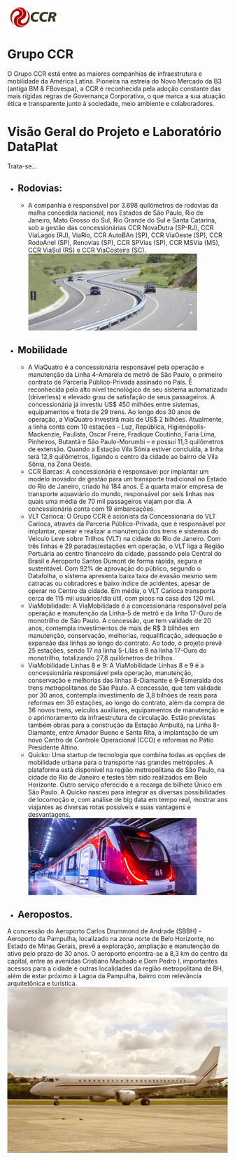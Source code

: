 ![Logo-grupo-ccr-Editado-v3.png](/.attachments/Logo-grupo-ccr-Editado-v3-4731596d-bb67-40d8-aab1-fd17b1b6bda0.png)

# Grupo CCR
O Grupo CCR está entre as maiores companhias de infraestrutura e mobilidade da América Latina. Pioneira na estreia do Novo Mercado da B3 (antiga BM & FBovespa), a CCR é reconhecida pela adoção constante das mais rígidas regras de Governança Corporativa, o que marca a sua atuação ética e transparente junto à sociedade, meio ambiente e colaboradores.

# Visão Geral do Projeto e Laboratório DataPlat

Trata-se...

- ## Rodovias:

  - A companhia é responsável por 3.698 quilômetros de rodovias da malha concedida nacional, nos Estados de São Paulo, Rio de Janeiro, Mato Grosso do Sul, Rio Grande do Sul e Santa Catarina, sob a gestão das concessionárias CCR NovaDutra (SP-RJ), CCR ViaLagos (RJ), ViaRio, CCR AutoBAn (SP), CCR ViaOeste (SP), CCR RodoAnel (SP), Renovias (SP), CCR SPVias (SP), CCR MSVia (MS), CCR ViaSul (RS) e CCR ViaCosteira (SC).
![Rodovias-img.jpg](/.attachments/Rodovias-img-835f686d-7245-4cd3-9ebf-392e6592b2d8.jpg)

- ## Mobilidade

  - A ViaQuatro é a concessionária responsável pela operação e manutenção da Linha 4-Amarela de metrô de São Paulo, o primeiro contrato de Parceria Público-Privada assinado no País. É reconhecida pelo alto nível tecnológico de seu sistema automatizado (driverless) e elevado grau de satisfação de seus passageiros. A concessionária já investiu US$ 450 milhões entre sistemas, equipamentos e frota de 29 trens. Ao longo dos 30 anos de operação, a ViaQuatro investirá mais de US$ 2 bilhões. Atualmente, a linha conta com 10 estações – Luz, República, Higienópolis-Mackenzie, Paulista, Oscar Freire, Fradique Coutinho, Faria Lima, Pinheiros, Butantã e São Paulo-Morumbi – e possui 11,3 quilômetros de extensão. Quando a Estação Vila Sônia estiver concluída, a linha terá 12,8 quilômetros, ligando o centro da cidade ao bairro de Vila Sônia, na Zona Oeste.
  - CCR Barcas: A concessionária é responsável por implantar um modelo inovador de gestão para um transporte tradicional no Estado do Rio de Janeiro, criado há 184 anos. É a quarta maior empresa de transporte aquaviário do mundo, responsável por seis linhas nas quais uma média de 70 mil passageiros viajam por dia. A concessionária conta com 19 embarcações.
  - VLT Carioca: O Grupo CCR é acionista da Concessionária do VLT Carioca, através da Parceria Público-Privada, que é responsável por implantar, operar e realizar a manutenção dos trens e sistemas do Veículo Leve sobre Trilhos (VLT) na cidade do Rio de Janeiro. Com três linhas e 29 paradas/estações em operação, o VLT liga a Região Portuária ao centro financeiro da cidade, passando pela Central do Brasil e Aeroporto Santos Dumont de forma rápida, segura e sustentável. Com 92% de aprovação do público, segundo o Datafolha, o sistema apresenta baixa taxa de evasão mesmo sem catracas ou cobradores e baixo índice de acidentes, apesar de operar no Centro da cidade. Em média, o VLT Carioca transporta cerca de 115 mil usuários/dia útil, com picos na casa dos 120 mil.
  - ViaMobilidade: A ViaMobilidade é a concessionária responsável pela operação e manutenção da Linha-5 de metrô e da linha 17-Ouro de monotrilho de São Paulo. A concessão, que tem validade de 20 anos, contempla investimentos de mais de R$ 3 bilhões em manutenção, conservação, melhorias, requalificação, adequação e expansão das linhas ao longo do contrato. Ao todo, o projeto prevê 25 estações, sendo 17 na linha 5-Lilás e 8 na linha 17-Ouro do monotrilho, totalizando 27,8 quilômetros de trilhos.
  - ViaMobilidade Linhas 8 e 9: A ViaMobilidade Linhas 8 e 9 é a concessionária responsável pela operação, manutenção, conservação e melhorias das linhas 8-Diamante e 9-Esmeralda dos trens metropolitanos de São Paulo. A concessão, que tem validade por 30 anos, contempla investimento de 3,8 bilhões de reais para reformas em 36 estações, ao longo do contrato, além da compra de 36 novos trens, veículos auxiliares, equipamentos de manutenção e o aprimoramento da infraestrutura de circulação. Estão previstas também obras para a construção da Estação Ambuitá, na Linha 8-Diamante, entre Amador Bueno e Santa Rita, a implantação de um novo Centro de Controle Operacional (CCO) e reformas no Pátio Presidente Altino.
  - Quicko: Uma startup de tecnologia que combina todas as opções de mobilidade urbana para o transporte nas grandes metrópoles. A plataforma está disponível na região metropolitana de São Paulo, na cidade do Rio de Janeiro e testes têm sido realizados em Belo Horizonte. Outro serviço oferecido é a recarga de bilhete Único em São Paulo. A Quicko nasceu para integrar as diversas possibilidades de locomoção e, com análise de big data em tempo real, mostrar aos viajantes as diversas rotas possíveis e suas vantagens e desvantagens.
![Mobilidade-img.jpg](/.attachments/Mobilidade-img-4eb324da-2fda-4476-ab48-a21ae567052a.jpg)
 - ## Aeropostos.

A concessão do Aeroporto Carlos Drummond de Andrade (SBBH) - Aeroporto da Pampulha, localizado na zona norte de Belo Horizonte, no Estado de Minas Gerais, prevê a exploração, ampliação e manutenção do ativo pelo prazo de 30 anos. O aeroporto encontra-se a 8,3 km do centro da capital, entre as avenidas Cristiano Machado e Dom Pedro I, importantes acessos para a cidade e outras localidades da região metropolitana de BH, além de estar próximo à Lagoa da Pampulha, bairro com relevância arquitetônica e turística.
![Aeroportos-img.jpg](/.attachments/Aeroportos-img-8f49c388-9c17-4e58-892a-146393977335.jpg)


